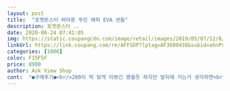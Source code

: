 ```yaml
---
layout: post 
title:  "포켓몬스터 여아용 푸린 해피 EVA 샌들" 
description: 포켓몬스터 ..
date: 2020-06-24 07:41:05 
img: https://static.coupangcdn.com/image/retail/images/2019/05/07/12/8/e04661c1-bec0-4834-bde8-1bb641db8b1c.jpg 
linkUrl: https://link.coupang.com/re/AFFSDP?lptag=AF3600438&subid=ahnPublicAsk&pageKey=218286371&itemId=675736185&vendorItemId=4741487293&traceid=V0-113-f8b9ce63bf5767c3 
categories: [1006] 
color: F15F5F 
price: 8900 
author: Ask View Shop 
cont:  "●구매후기●<br/>200이 딱 맞게 이쁘긴 했을듯 하지만 발뒤에 거는거 생각하면<br/>그래도 이쁘니 신긴하는데.<br/>.<br/> 싸이즈를 이리만들다니<br/>뒤도 남아요 디자인은 정말 귀여운데 색감도 이쁘구ㅜㅜ<br/>디자인면이나 미끄럼방지는 참 이쁘고 좋은데 신발이 크게 나왔어요  특히 발볼... <br/> 너무 넓어서 아이가 불편해 합니다<br/>배송 빠르고 연한 핑크색으로 예쁩니다... <br/><br/>실측 20.<br/>5인 초3 딸이 신는데 발볼이 워낙 좁은 아이라<br/>아쉽네요 180에서 190신는 아이인데 190은 좀큰.<br/>.<br/><br/>이건 발볼이 초등용인데요<br/>이사이즈가 맞는것 같네요.<br/>살짝 큰 감이 있어요<br/>저희 아이는 정 사이즈였습니다 물놀이나 바닷가에서 놀거라 모래나 돌이 들어가면 조금 낙낙한게 좋기에 잘신고 있습니다<br/>" 
---
```

